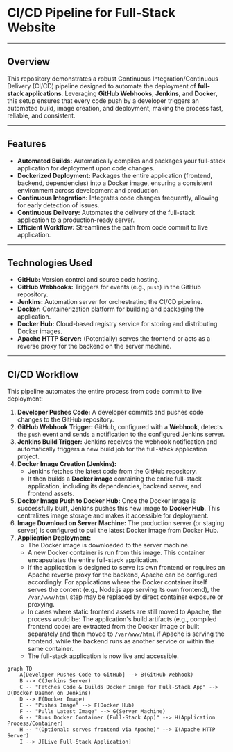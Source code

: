# CI/CD Pipeline for Full-Stack Website

---

## Overview

This repository demonstrates a robust Continuous Integration/Continuous Delivery (CI/CD) pipeline designed to automate the deployment of **full-stack applications**. Leveraging **GitHub Webhooks**, **Jenkins**, and **Docker**, this setup ensures that every code push by a developer triggers an automated build, image creation, and deployment, making the process fast, reliable, and consistent.

---

## Features

* **Automated Builds:** Automatically compiles and packages your full-stack application for deployment upon code changes.
* **Dockerized Deployment:** Packages the entire application (frontend, backend, dependencies) into a Docker image, ensuring a consistent environment across development and production.
* **Continuous Integration:** Integrates code changes frequently, allowing for early detection of issues.
* **Continuous Delivery:** Automates the delivery of the full-stack application to a production-ready server.
* **Efficient Workflow:** Streamlines the path from code commit to live application.

---

## Technologies Used

* **GitHub:** Version control and source code hosting.
* **GitHub Webhooks:** Triggers for events (e.g., `push`) in the GitHub repository.
* **Jenkins:** Automation server for orchestrating the CI/CD pipeline.
* **Docker:** Containerization platform for building and packaging the application.
* **Docker Hub:** Cloud-based registry service for storing and distributing Docker images.
* **Apache HTTP Server:** (Potentially) serves the frontend or acts as a reverse proxy for the backend on the server machine.

---

## CI/CD Workflow

This pipeline automates the entire process from code commit to live deployment:

1.  **Developer Pushes Code:** A developer commits and pushes code changes to the GitHub repository.
2.  **GitHub Webhook Trigger:** GitHub, configured with a **Webhook**, detects the `push` event and sends a notification to the configured Jenkins server.
3.  **Jenkins Build Trigger:** Jenkins receives the webhook notification and automatically triggers a new build job for the full-stack application project.
4.  **Docker Image Creation (Jenkins):**
    * Jenkins fetches the latest code from the GitHub repository.
    * It then builds a **Docker image** containing the entire full-stack application, including its dependencies, backend server, and frontend assets.
5.  **Docker Image Push to Docker Hub:** Once the Docker image is successfully built, Jenkins pushes this new image to **Docker Hub**. This centralizes image storage and makes it accessible for deployment.
6.  **Image Download on Server Machine:** The production server (or staging server) is configured to pull the latest Docker image from Docker Hub.
7.  **Application Deployment:**
    * The Docker image is downloaded to the server machine.
    * A new Docker container is run from this image. This container encapsulates the entire full-stack application.
    * If the application is designed to serve its own frontend or requires an Apache reverse proxy for the backend, Apache can be configured accordingly. For applications where the Docker container itself serves the content (e.g., Node.js app serving its own frontend), the `/var/www/html` step may be replaced by direct container exposure or proxying.
    * In cases where static frontend assets are still moved to Apache, the process would be: The application's build artifacts (e.g., compiled frontend code) are extracted from the Docker image or built separately and then moved to `/var/www/html` if Apache is serving the frontend, while the backend runs as another service or within the same container.
    * The full-stack application is now live and accessible.

```mermaid
graph TD
    A[Developer Pushes Code to GitHub] --> B(GitHub Webhook)
    B --> C(Jenkins Server)
    C -- "Fetches Code & Builds Docker Image for Full-Stack App" --> D(Docker Daemon on Jenkins)
    D --> E(Docker Image)
    E -- "Pushes Image" --> F(Docker Hub)
    F -- "Pulls Latest Image" --> G(Server Machine)
    G -- "Runs Docker Container (Full-Stack App)" --> H(Application Process/Container)
    H -- "(Optional: serves frontend via Apache)" --> I(Apache HTTP Server)
    I --> J[Live Full-Stack Application]
